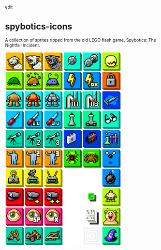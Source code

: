 edit
# spybotics-icons
A collection of sprites ripped from the old LEGO flash game, Spybotics: The Nightfall Incident.

<img src="Spritesheet_64x64.png">
